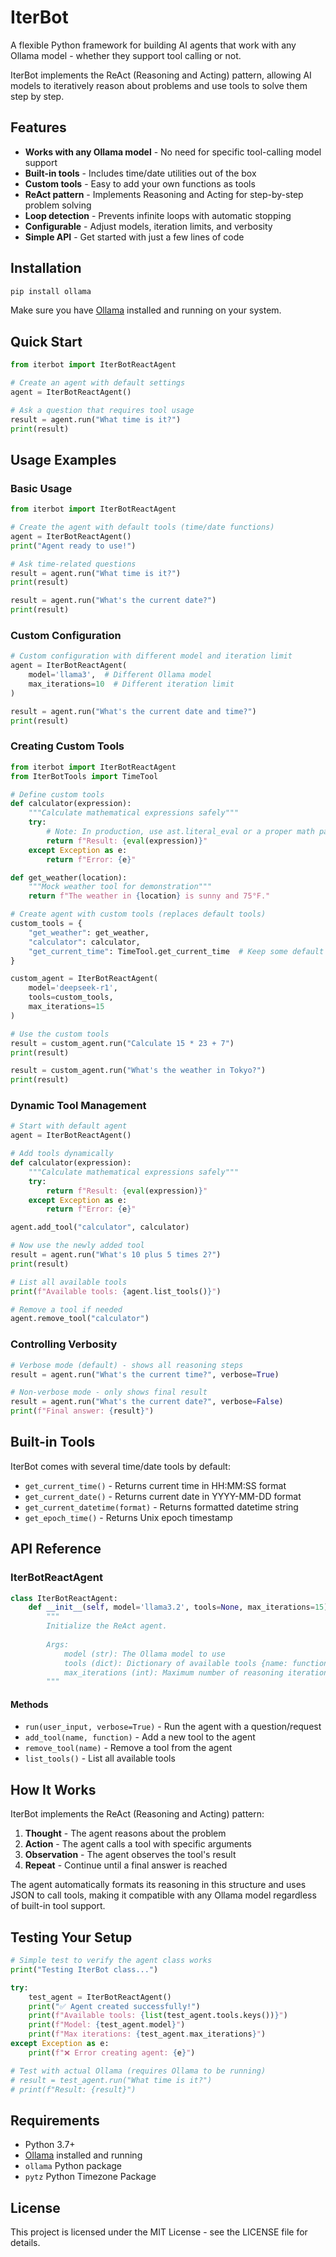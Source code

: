 # IterBot

A flexible Python framework for building AI agents that work with any Ollama model - whether they support tool calling or not.

IterBot implements the ReAct (Reasoning and Acting) pattern, allowing AI models to iteratively reason about problems and use tools to solve them step by step.

## Features

- **Works with any Ollama model** - No need for specific tool-calling model support
- **Built-in tools** - Includes time/date utilities out of the box
- **Custom tools** - Easy to add your own functions as tools
- **ReAct pattern** - Implements Reasoning and Acting for step-by-step problem solving
- **Loop detection** - Prevents infinite loops with automatic stopping
- **Configurable** - Adjust models, iteration limits, and verbosity
- **Simple API** - Get started with just a few lines of code

## Installation

```bash
pip install ollama
```

Make sure you have [Ollama](https://ollama.ai/) installed and running on your system.

## Quick Start

```python
from iterbot import IterBotReactAgent

# Create an agent with default settings
agent = IterBotReactAgent()

# Ask a question that requires tool usage
result = agent.run("What time is it?")
print(result)
```

## Usage Examples

### Basic Usage

```python
from iterbot import IterBotReactAgent

# Create the agent with default tools (time/date functions)
agent = IterBotReactAgent()
print("Agent ready to use!")

# Ask time-related questions
result = agent.run("What time is it?")
print(result)

result = agent.run("What's the current date?")
print(result)
```

### Custom Configuration

```python
# Custom configuration with different model and iteration limit
agent = IterBotReactAgent(
    model='llama3',  # Different Ollama model
    max_iterations=10  # Different iteration limit
)

result = agent.run("What's the current date and time?")
print(result)
```

### Creating Custom Tools

```python
from iterbot import IterBotReactAgent
from IterBotTools import TimeTool

# Define custom tools
def calculator(expression):
    """Calculate mathematical expressions safely"""
    try:
        # Note: In production, use ast.literal_eval or a proper math parser
        return f"Result: {eval(expression)}"
    except Exception as e:
        return f"Error: {e}"

def get_weather(location):
    """Mock weather tool for demonstration"""
    return f"The weather in {location} is sunny and 75°F."

# Create agent with custom tools (replaces default tools)
custom_tools = {
    "get_weather": get_weather,
    "calculator": calculator,
    "get_current_time": TimeTool.get_current_time  # Keep some default tools
}

custom_agent = IterBotReactAgent(
    model='deepseek-r1',
    tools=custom_tools,
    max_iterations=15
)

# Use the custom tools
result = custom_agent.run("Calculate 15 * 23 + 7")
print(result)

result = custom_agent.run("What's the weather in Tokyo?")
print(result)
```

### Dynamic Tool Management

```python
# Start with default agent
agent = IterBotReactAgent()

# Add tools dynamically
def calculator(expression):
    """Calculate mathematical expressions safely"""
    try:
        return f"Result: {eval(expression)}"
    except Exception as e:
        return f"Error: {e}"

agent.add_tool("calculator", calculator)

# Now use the newly added tool
result = agent.run("What's 10 plus 5 times 2?")
print(result)

# List all available tools
print(f"Available tools: {agent.list_tools()}")

# Remove a tool if needed
agent.remove_tool("calculator")
```

### Controlling Verbosity

```python
# Verbose mode (default) - shows all reasoning steps
result = agent.run("What's the current time?", verbose=True)

# Non-verbose mode - only shows final result
result = agent.run("What's the current date?", verbose=False)
print(f"Final answer: {result}")
```

## Built-in Tools

IterBot comes with several time/date tools by default:

- `get_current_time()` - Returns current time in HH:MM:SS format
- `get_current_date()` - Returns current date in YYYY-MM-DD format  
- `get_current_datetime(format)` - Returns formatted datetime string
- `get_epoch_time()` - Returns Unix epoch timestamp

## API Reference

### IterBotReactAgent

```python
class IterBotReactAgent:
    def __init__(self, model='llama3.2', tools=None, max_iterations=15):
        """
        Initialize the ReAct agent.
        
        Args:
            model (str): The Ollama model to use
            tools (dict): Dictionary of available tools {name: function}
            max_iterations (int): Maximum number of reasoning iterations
        """
```

#### Methods

- `run(user_input, verbose=True)` - Run the agent with a question/request
- `add_tool(name, function)` - Add a new tool to the agent
- `remove_tool(name)` - Remove a tool from the agent  
- `list_tools()` - List all available tools

## How It Works

IterBot implements the ReAct (Reasoning and Acting) pattern:

1. **Thought** - The agent reasons about the problem
2. **Action** - The agent calls a tool with specific arguments
3. **Observation** - The agent observes the tool's result
4. **Repeat** - Continue until a final answer is reached

The agent automatically formats its reasoning in this structure and uses JSON to call tools, making it compatible with any Ollama model regardless of built-in tool support.

## Testing Your Setup

```python
# Simple test to verify the agent class works
print("Testing IterBot class...")

try:
    test_agent = IterBotReactAgent()
    print("✅ Agent created successfully!")
    print(f"Available tools: {list(test_agent.tools.keys())}")
    print(f"Model: {test_agent.model}")
    print(f"Max iterations: {test_agent.max_iterations}")
except Exception as e:
    print(f"❌ Error creating agent: {e}")

# Test with actual Ollama (requires Ollama to be running)
# result = test_agent.run("What time is it?")
# print(f"Result: {result}")
```

## Requirements

- Python 3.7+
- [Ollama](https://ollama.ai/) installed and running
- `ollama` Python package
- `pytz` Python Timezone Package

## License

This project is licensed under the MIT License - see the LICENSE file for details.
